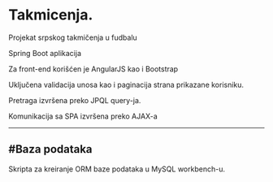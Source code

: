# Takmicenja.

Projekat srpskog takmičenja u fudbalu

Spring Boot aplikacija 

Za front-end korišćen je AngularJS kao i Bootstrap 

Uključena validacija unosa kao i paginacija strana prikazane korisniku.

Pretraga izvršena preko JPQL query-ja.

Komunikacija sa SPA izvršena preko AJAX-a 

---
#Baza podataka
---
Skripta za kreiranje ORM baze podataka u MySQL workbench-u.
